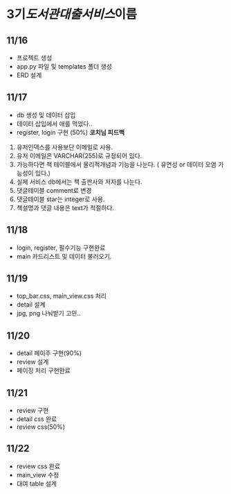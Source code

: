 # 3기*도서관대출서비스*이름

## 11/16

- 프로젝트 생성
- app.py 파일 및 templates 폴더 생성
- ERD 설계

## 11/17

- db 생성 및 데이터 삽입
- 데이터 삽입에서 애를 먹었다..
- register, login 구현 (50%)
__코치님 피드백__
1. 유저인덱스를 사용보단 이메일로 사용.
2. 유저 이메일은 VARCHAR(255)로 규정되어 있다.
3. 가능하다면 책 테이블에서 물리적개념과 기능을 나눈다. ( 유연성 or 데이터 오염 가능성이 있다.)
4. 실제 서비스 db에서는 책 출판사와 저자를 나눈다.
5. 댓글테이블 comment로 변경
6. 댓글테이블 star는 integer로 사용.
7. 책설명과 댓글 내용은 text가 적절하다.

## 11/18

- login, register, 필수기능 구현완료
- main 카드리스트 및 데이터 불러오기.

## 11/19
- top_bar.css, main_view.css 처리
- detail 설계
- jpg, png 나눠받기 고민..

## 11/20
- detail 페이주 구현(90%)
- review 설계
- 페이징 처리 구현완료

## 11/21
- review 구현
- detail css 완료
- review css(50%)

## 11/22
- review css 완료
- main_view 수정
- 대여 table 설계

